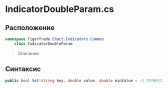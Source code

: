 
# IndicatorDoubleParam.cs
## Расположение
```csharp
namespace TigerTrade.Chart.Indicators.Common  
    class IndicatorDoubleParam
```

> Описание

## Синтаксис
```csharp
public bool Set(string key, double value, double minValue = -1.7976931348623157E+308, double maxValue = 1.7976931348623157E+308)
```
